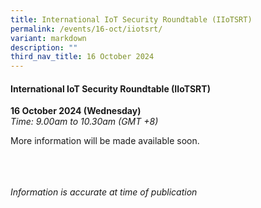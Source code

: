 ```yaml
---
title: International IoT Security Roundtable (IIoTSRT)
permalink: /events/16-oct/iiotsrt/
variant: markdown
description: ""
third_nav_title: 16 October 2024
---
```

#### **International IoT Security Roundtable (IIoTSRT)**

**16 October 2024 (Wednesday)**  
*Time: 9.00am to 10.30am (GMT +8)*

More information will be made available soon.

<br><br><br>
*Information is accurate at time of publication*